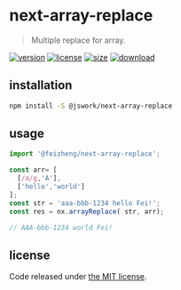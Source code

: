 # next-array-replace
> Multiple replace for array.

[![version][version-image]][version-url]
[![license][license-image]][license-url]
[![size][size-image]][size-url]
[![download][download-image]][download-url]

## installation
```bash
npm install -S @jswork/next-array-replace
```

## usage
```js
import '@feizheng/next-array-replace';

const arr= [
  [/a/g,'A'],
  ['hello','world']
];
const str = 'aaa-bbb-1234 hello Fei!';
const res = nx.arrayReplace( str, arr);

// AAA-bbb-1234 world Fei!
```

## license
Code released under [the MIT license](https://github.com/afeiship/next-array-replace/blob/master/LICENSE.txt).

[version-image]: https://img.shields.io/npm/v/@jswork/next-array-replace
[version-url]: https://npmjs.org/package/@jswork/next-array-replace

[license-image]: https://img.shields.io/npm/l/@jswork/next-array-replace
[license-url]: https://github.com/afeiship/next-array-replace/blob/master/LICENSE.txt

[size-image]: https://img.shields.io/bundlephobia/minzip/@jswork/next-array-replace
[size-url]: https://github.com/afeiship/next-array-replace/blob/master/dist/next-array-replace.min.js

[download-image]: https://img.shields.io/npm/dm/@jswork/next-array-replace
[download-url]: https://www.npmjs.com/package/@jswork/next-array-replace
